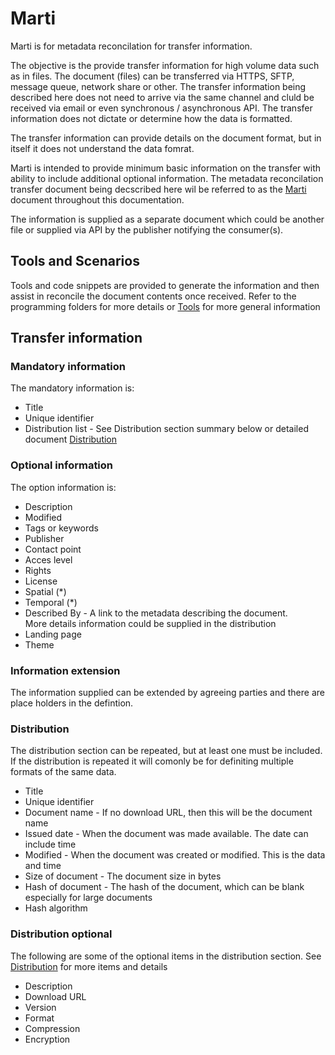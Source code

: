 # Marti

Marti is for metadata reconcilation for transfer information.

The objective is the provide transfer information for high volume data such as
in files.  The document (files) can be transferred via HTTPS, SFTP, message queue, 
network share or other.  The transfer information being described here does not 
need to arrive via the same channel and cluld be received via email or 
even synchronous / asynchronous API. The transfer information does not dictate or 
determine how the data is formatted.

The transfer information can provide details on the document format, but in itself
it does not understand the data fomrat.

Marti is intended to provide minimum basic information on the transfer with  
ability to include additional optional information.  The metadata reconcilation 
transfer document being decscribed here wil be referred to as the [Marti](Marti.md)
document throughout this documentation.

The information is supplied as a separate document which could be another file
or supplied via API by the publisher notifying the consumer(s).

## Tools and Scenarios

Tools and code snippets are provided to generate the information and then
assist in reconcile the document contents once received.  Refer to the 
programming folders for more details or [Tools](tools.md) for more general 
information

## Transfer information

### Mandatory information

The mandatory information is:

* Title
* Unique identifier
* Distribution list - See Distribution section summary below or detailed document [Distribution](docs/distribution.md)


### Optional information

The option information is:

* Description
* Modified
* Tags or keywords
* Publisher
* Contact point
* Acces level
* Rights
* License
* Spatial (*)
* Temporal (*)
* Described By - A link to the metadata describing the document.  
   More details information could be supplied in the distribution
* Landing page
* Theme

### Information extension

The information supplied can be extended by agreeing parties and there
are place holders in the defintion.

### Distribution 

The distribution section can be repeated, but at least one must be included.
If the distribution is repeated it will comonly be for definiting
multiple formats of the same data.

* Title
* Unique identifier
* Document name - If no download URL, then this will be the document name
* Issued date - When the document was made available. The date can include time 
* Modified - When the document was created or modified.  This is the data and time
* Size of document - The document size in bytes
* Hash of document - The hash of the document, which can be blank especially for large documents
* Hash algorithm

### Distribution optional

The following are some of the optional items in the distribution section.  See [Distribution](dstribution.md)
for more items and details

* Description
* Download URL
* Version
* Format
* Compression
* Encryption


